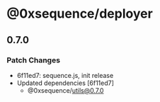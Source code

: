 # @0xsequence/deployer

## 0.7.0
### Patch Changes

- 6f11ed7: sequence.js, init release
- Updated dependencies [6f11ed7]
  - @0xsequence/utils@0.7.0
